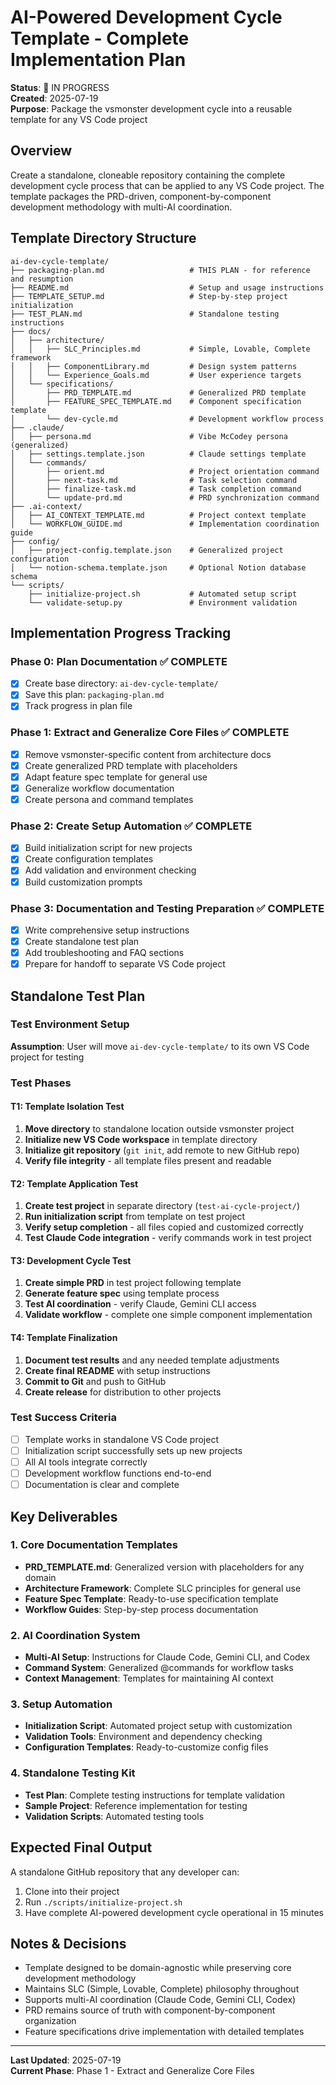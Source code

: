 # AI-Powered Development Cycle Template - Complete Implementation Plan

**Status**: 🚧 IN PROGRESS  
**Created**: 2025-07-19  
**Purpose**: Package the vsmonster development cycle into a reusable template for any VS Code project

## Overview
Create a standalone, cloneable repository containing the complete development cycle process that can be applied to any VS Code project. The template packages the PRD-driven, component-by-component development methodology with multi-AI coordination.

## Template Directory Structure
```
ai-dev-cycle-template/
├── packaging-plan.md                   # THIS PLAN - for reference and resumption
├── README.md                           # Setup and usage instructions
├── TEMPLATE_SETUP.md                   # Step-by-step project initialization
├── TEST_PLAN.md                        # Standalone testing instructions
├── docs/
│   ├── architecture/
│   │   ├── SLC_Principles.md           # Simple, Lovable, Complete framework
│   │   ├── ComponentLibrary.md         # Design system patterns
│   │   └── Experience_Goals.md         # User experience targets
│   └── specifications/
│       ├── PRD_TEMPLATE.md             # Generalized PRD template
│       ├── FEATURE_SPEC_TEMPLATE.md    # Component specification template
│       └── dev-cycle.md                # Development workflow process
├── .claude/
│   ├── persona.md                      # Vibe McCodey persona (generalized)
│   ├── settings.template.json          # Claude settings template
│   └── commands/
│       ├── orient.md                   # Project orientation command
│       ├── next-task.md                # Task selection command
│       ├── finalize-task.md            # Task completion command
│       └── update-prd.md               # PRD synchronization command
├── .ai-context/
│   ├── AI_CONTEXT_TEMPLATE.md          # Project context template
│   └── WORKFLOW_GUIDE.md               # Implementation coordination guide
├── config/
│   ├── project-config.template.json    # Generalized project configuration
│   └── notion-schema.template.json     # Optional Notion database schema
└── scripts/
    ├── initialize-project.sh           # Automated setup script
    └── validate-setup.py               # Environment validation
```

## Implementation Progress Tracking

### Phase 0: Plan Documentation ✅ COMPLETE
- [x] Create base directory: `ai-dev-cycle-template/`
- [x] Save this plan: `packaging-plan.md`
- [x] Track progress in plan file

### Phase 1: Extract and Generalize Core Files ✅ COMPLETE
- [x] Remove vsmonster-specific content from architecture docs
- [x] Create generalized PRD template with placeholders
- [x] Adapt feature spec template for general use
- [x] Generalize workflow documentation
- [x] Create persona and command templates

### Phase 2: Create Setup Automation ✅ COMPLETE
- [x] Build initialization script for new projects
- [x] Create configuration templates
- [x] Add validation and environment checking
- [x] Build customization prompts

### Phase 3: Documentation and Testing Preparation ✅ COMPLETE
- [x] Write comprehensive setup instructions
- [x] Create standalone test plan
- [x] Add troubleshooting and FAQ sections
- [x] Prepare for handoff to separate VS Code project

## Standalone Test Plan

### Test Environment Setup
**Assumption**: User will move `ai-dev-cycle-template/` to its own VS Code project for testing

### Test Phases

#### T1: Template Isolation Test
1. **Move directory** to standalone location outside vsmonster project
2. **Initialize new VS Code workspace** in template directory
3. **Initialize git repository** (`git init`, add remote to new GitHub repo)
4. **Verify file integrity** - all template files present and readable

#### T2: Template Application Test
1. **Create test project** in separate directory (`test-ai-cycle-project/`)
2. **Run initialization script** from template on test project
3. **Verify setup completion** - all files copied and customized correctly
4. **Test Claude Code integration** - verify commands work in test project

#### T3: Development Cycle Test
1. **Create simple PRD** in test project following template
2. **Generate feature spec** using template process
3. **Test AI coordination** - verify Claude, Gemini CLI access
4. **Validate workflow** - complete one simple component implementation

#### T4: Template Finalization
1. **Document test results** and any needed template adjustments
2. **Create final README** with setup instructions
3. **Commit to Git** and push to GitHub
4. **Create release** for distribution to other projects

### Test Success Criteria
- [ ] Template works in standalone VS Code project
- [ ] Initialization script successfully sets up new projects
- [ ] All AI tools integrate correctly
- [ ] Development workflow functions end-to-end
- [ ] Documentation is clear and complete

## Key Deliverables

### 1. Core Documentation Templates
- **PRD_TEMPLATE.md**: Generalized version with placeholders for any domain
- **Architecture Framework**: Complete SLC principles for general use
- **Feature Spec Template**: Ready-to-use specification template
- **Workflow Guides**: Step-by-step process documentation

### 2. AI Coordination System
- **Multi-AI Setup**: Instructions for Claude Code, Gemini CLI, and Codex
- **Command System**: Generalized @commands for workflow tasks
- **Context Management**: Templates for maintaining AI context

### 3. Setup Automation
- **Initialization Script**: Automated project setup with customization
- **Validation Tools**: Environment and dependency checking
- **Configuration Templates**: Ready-to-customize config files

### 4. Standalone Testing Kit
- **Test Plan**: Complete testing instructions for template validation
- **Sample Project**: Reference implementation for testing
- **Validation Scripts**: Automated testing tools

## Expected Final Output
A standalone GitHub repository that any developer can:
1. Clone into their project
2. Run `./scripts/initialize-project.sh` 
3. Have complete AI-powered development cycle operational in 15 minutes

## Notes & Decisions
- Template designed to be domain-agnostic while preserving core development methodology
- Maintains SLC (Simple, Lovable, Complete) philosophy throughout
- Supports multi-AI coordination (Claude Code, Gemini CLI, Codex)
- PRD remains source of truth with component-by-component organization
- Feature specifications drive implementation with detailed templates

---
**Last Updated**: 2025-07-19  
**Current Phase**: Phase 1 - Extract and Generalize Core Files